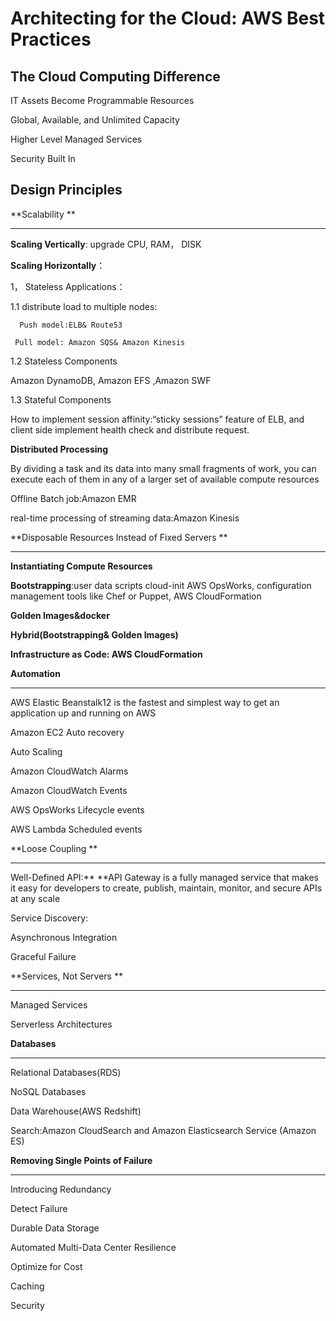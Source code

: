 # Architecting for the Cloud: AWS Best Practices

## The Cloud Computing Difference

IT Assets Become Programmable Resources

Global, Available, and Unlimited Capacity

Higher Level Managed Services

Security Built In

## Design Principles

**Scalability **

---

**Scaling Vertically**: upgrade CPU, RAM， DISK

**Scaling Horizontally**：

1， Stateless Applications：

1.1 distribute load to multiple nodes:

```
  Push model:ELB& Route53

 Pull model: Amazon SQS& Amazon Kinesis
```

1.2 Stateless Components

Amazon DynamoDB, Amazon EFS ,Amazon SWF

1.3 Stateful Components

How to implement session affinity:“sticky sessions” feature of ELB, and  client side implement health check and distribute request.

**Distributed Processing**

By dividing a task and its data into many small fragments of work, you can execute each of them in any of a larger set of available compute resources

Offline Batch job:Amazon EMR

real-time processing of streaming data:Amazon Kinesis

**Disposable Resources Instead of Fixed Servers **

---

**Instantiating Compute Resources**

**Bootstrapping**:user data scripts cloud-init AWS OpsWorks, configuration management tools like Chef or Puppet, AWS CloudFormation

**Golden Images&docker**

**Hybrid\(Bootstrapping& Golden Images\)**

**Infrastructure as Code: AWS CloudFormation**

**Automation**

---

AWS Elastic Beanstalk12 is the fastest and simplest way to get an application up and running on AWS

Amazon EC2 Auto recovery

Auto Scaling

Amazon CloudWatch Alarms

Amazon CloudWatch Events

AWS OpsWorks Lifecycle events

AWS Lambda Scheduled events

**Loose Coupling **

---

Well-Defined  API:** **API Gateway is a fully managed service that makes it easy for developers to create, publish, maintain, monitor, and secure APIs at any scale

Service Discovery:

Asynchronous Integration

Graceful Failure

**Services, Not Servers **

---

Managed Services

Serverless Architectures

**Databases**

---

Relational Databases\(RDS\)

NoSQL Databases

Data Warehouse\(AWS Redshift\)

Search:Amazon CloudSearch and Amazon Elasticsearch Service \(Amazon ES\)



**Removing Single Points of Failure**

---

Introducing Redundancy

Detect Failure

Durable Data Storage

Automated Multi-Data Center Resilience







Optimize for Cost

Caching

Security

